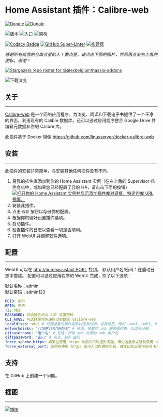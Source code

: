 # Home Assistant 插件：Calibre-web

[![Donate][donation-badge]](https://www.buymeacoffee.com/alexbelgium)
[![Donate][paypal-badge]](https://www.paypal.com/donate/?hosted_button_id=DZFULJZTP3UQA)

![版本](https://img.shields.io/badge/dynamic/json?label=Version&query=%24.version&url=https%3A%2F%2Fraw.githubusercontent.com%2Falexbelgium%2Fhassio-addons%2Fmaster%2Fcalibre_web%2Fconfig.json)
![入口](https://img.shields.io/badge/dynamic/json?label=Ingress&query=%24.ingress&url=https%3A%2F%2Fraw.githubusercontent.com%2Falexbelgium%2Fhassio-addons%2Fmaster%2Fcalibre_web%2Fconfig.json)
![架构](https://img.shields.io/badge/dynamic/json?color=success&label=Arch&query=%24.arch&url=https%3A%2F%2Fraw.githubusercontent.com%2Falexbelgium%2Fhassio-addons%2Fmaster%2Fcalibre_web%2Fconfig.json)

[![Codacy Badge](https://app.codacy.com/project/badge/Grade/9c6cf10bdbba45ecb202d7f579b5be0e)](https://www.codacy.com/gh/alexbelgium/hassio-addons/dashboard?utm_source=github.com&utm_medium=referral&utm_content=alexbelgium/hassio-addons&utm_campaign=Badge_Grade)
[![GitHub Super-Linter](https://img.shields.io/github/actions/workflow/status/alexbelgium/hassio-addons/weekly-supelinter.yaml?label=Lint%20code%20base)](https://github.com/alexbelgium/hassio-addons/actions/workflows/weekly-supelinter.yaml)
[![构建器](https://img.shields.io/github/actions/workflow/status/alexbelgium/hassio-addons/onpush_builder.yaml?label=Builder)](https://github.com/alexbelgium/hassio-addons/actions/workflows/onpush_builder.yaml)

[donation-badge]: https://img.shields.io/badge/Buy%20me%20a%20coffee%20(no%20paypal)-%23d32f2f?logo=buy-me-a-coffee&style=flat&logoColor=white
[paypal-badge]: https://img.shields.io/badge/Buy%20me%20a%20coffee%20with%20Paypal-0070BA?logo=paypal&style=flat&logoColor=white

_感谢所有给我的仓库点星的人！要点星，请点击下面的图片，然后再点击右上角的图标。谢谢！_

[![Stargazers repo roster for @alexbelgium/hassio-addons](https://raw.githubusercontent.com/alexbelgium/hassio-addons/master/.github/stars2.svg)](https://github.com/alexbelgium/hassio-addons/stargazers)

![下载演变](https://raw.githubusercontent.com/alexbelgium/hassio-addons/master/calibre_web/stats.png)

## 关于

---

[Calibre-web](https://github.com/janeczku/calibre-web) 是一个网络应用程序，为浏览、阅读和下载电子书提供了一个干净的界面，利用现有的 Calibre 数据库。还可以通过应用程序整合 Google Drive 并编辑元数据和你的 Calibre 库。

此插件基于 Docker 镜像 https://github.com/linuxserver/docker-calibre-web

## 安装

---

此插件的安装非常简单，与安装其他任何插件没有不同。

1. 将我的插件库添加到你的 Home Assistant 实例（在右上角的 Supervisor 插件商店中，或如果您已经配置了我的 HA，请点击下面的按钮）
   [![打开你的 Home Assistant 实例并显示添加插件库对话框，特定的库 URL 预填。](https://my.home-assistant.io/badges/supervisor_add_addon_repository.svg)](https://my.home-assistant.io/redirect/supervisor_add_addon_repository/?repository_url=https%3A%2F%2Fgithub.com%2Falexbelgium%2Fhassio-addons)
2. 安装此插件。
3. 点击 `保存` 按钮以存储你的配置。
4. 根据你的偏好设置插件选项。
5. 启动插件。
6. 检查插件的日志以查看一切是否顺利。
7. 打开 WebUI 并调整软件选项。

## 配置

---

WebUI 可以在 <http://homeassistant:PORT> 找到。
默认用户名/密码：在启动日志中描述。
配置可以通过应用程序的 WebUI 完成，除了以下选项：

默认名称：admin  
默认密码：admin123  

```yaml
PGID: 用户
GPID: 用户
TZ: 时区
PASSWORD: 可选择性地为 GUI 设置密码
CLI_ARGS: 可选择性地传递启动参数给 calibre-web
localdisks: sda1 # 将要挂载的硬件名称以逗号分隔，或其标签。例如：sda1, sdb1, MYNAS...
networkdisks: "//SERVER/SHARE" # 可选，挂载的 smb 服务器列表，以逗号分隔
cifsusername: "用户名" # 可选，所有 smb 共享的 smb 用户名
cifspassword: "密码" # 可选，smb 密码
force_scheme_https: 如果在使用 https 访问入口时遇到问题，请勾选此框以强制使用 https
force_external_port: 如果在使用 https 访问入口时遇到问题，请在此处记录你访问 HA 时使用的外部端口
```

## 支持

在 GitHub 上创建一个问题。

## 插图

---

![插图](https://calibre-web.com/img/slider/artistdetails.png)

[repository]: https://github.com/alexbelgium/hassio-addons